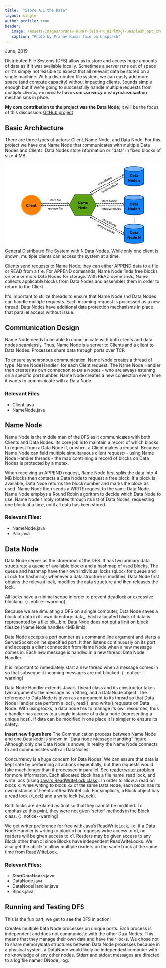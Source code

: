 ```yaml
---
title:  "Store ALL the Data"
layout: single
author_profile: true
header:
   image: /assets/images/pranav-kumar-jain-PR_0IPlMXgk-unsplash_opt_crop.jpg
   caption: "Photo by Pranav Kumar Jain on Unsplash"
---
```


June, 2019

Distributed File Systems (DFS) allow us to store and access huge amounts of data as if it was available locally. Sometimes a server runs out of space or it's simply not feasible to expect that all relevant data be stored on a single machine. With a distributed file system, we can easily add more space (and compute capacity) without impacting clients. Sounds simple enough but if we're going to successfully handle multiple requests from multiple clients, we need to have **conncurrency** and **synchronization** mechanisms in place. 

**My core contribution to the project was the Data Node**; it will be the focus of this discussion. [GitHub project](https://github.com/kkunapuli/DistributedFileSystem)

## Basic Architecture
There are three types of actors: Client, Name Node, and Data Node. For this project we have one Name Node that communicates with multiple Data Nodes and Clients. Data Nodes store information or "data" in fixed blocks of size 4 MB. 

<img src="/assets/images/dfs/dfg_main_opt.png">
<figcaption>General Distributed File System with N Data Nodes. While only one client is shown, multiple clients can access the system at a time.</figcaption>


Clients send requests to Name Node; they can either APPEND data to a file or READ from a file. For APPEND commands, Name Node finds free blocks on one or more Data Nodes for storage. With READ commands, Name collects applicable blocks from Data Nodes and assembles them in order to return to the Client.

It's important to utilize threads to ensure that Name Node and Data Nodes can handle multiple requests. Each incoming request is processed as a new thread. Data Nodes have additional data protection mechanisms in place that parallel access without issue.

## Communication Design
Name Node needs to be able to communicate with both clients and data nodes seamlessly. Thus, Name Node is a server to Clients and a client to Data Nodes. Processes share data through ports over TCP.

To ensure synchronous communication, Name Node creates a thread of type 'Name Node Handler' for each Client request. The Name Node Handler then creates its own connection to Data Nodes - who are always listening on a specific port number. Name Node creates a new connection every time it wants to communicate with a Data Node.

### Relevant Files
- Client.java
- NameNode.java

## Name Node
Name Node is the middle man of the DFS as it communicates with both Clients and Data Nodes. Its core job is to maintain a record of which blocks to request from a Data Node if, or when, a Client makes a request. Because Name Node can field multiple simultaneous client requests - using Name Node Handler threads - the map containing a record of blocks on Data Nodes is protected by a mutex. 

When receiving an APPEND request, Name Node first splits the data into 4 MB blocks then contacts a Data Node to request a free block. If a block is available, Data Node returns the block number and marks the block as used. Name Node then sends a WRITE request to the same Data Node. Name Node employs a Round Robin algorithm to decide which Data Node to use. Name Node simply rotates through its list of Data Nodes, requesting one block at a time, until all data has been stored.

### Relevant Files:
- NameNode.java
- Pair.java

## Data Node
Data Node serves as the storeroom of the DFS. It has two primary data structures: a queue of available blocks and a hashmap of used blocks. The queue and hashmap have their own individual locks (qLock for queue and uLock for hashmap); whenever a data structure is modified, Data Node first obtains the relevant lock, modifies the data structure and then releases the lock.

All locks have a minimal scope in order to prevent deadlock or excessive blocking.
{: .notice--warning}

Because we are simulating a DFS on a single computer, Data Node saves a block of data in its own directory: data_<port>. Each allocated block of data is represented by a file: blk_<num>.bin; Data Node does not put a limit on block filesize (Name Node handles 4MB limit).

Data Node accepts a port number as a command line argument and starts a ServerSocket on the specified port. It then listens continuously on its port and accepts a client connection from Name Node when a new message comes in. Each new message is handled in a new thread: Data Node Handler. 

It is important to immediately start a new thread when a message comes in so that subsequent incoming messages are not blocked.
{: .notice--warning}

Data Node Handler extends Java’s Thread class and its constructor takes two arguments: the message as a String, and a DataNode object. The reference to Data Node is given as an argument to its thread so that Data Node Handler can perform alloc(), read(), and write() requests on Data Node. With using locks, a data node has to manage its own resources; thus a handler has access to a single instance of a data node (representing a unique host). If data can be modified in one place it is simpler to ensure its safety.

**insert new figure here**
The Communication process between Name Node and one DataNode is shown in “Data Node Message Handling” figure. Although only one Data Node is shown, in reality the Name Node connects to and communicates with all DataNodes.

Concurrency is a huge concern for Data Nodes. We can ensure that data is kept safe by performing all actions sequentially, but then requests would take much longer than if processed in parallel. See [reader writer problem](https://en.wikipedia.org/wiki/Readers%E2%80%93writers_problem) for more information. Each allocated block has a file name, read lock, and write lock (using [Java's ReadWriteLock class](https://docs.oracle.com/javase/7/docs/api/java/util/concurrent/locks/ReentrantReadWriteLock.html)).  In order to allow a read on block x1 while writing to block x2 of the same Data Node, each block has its own instance of ReentrantReadWriteLock. For simplicity, a Block object has a read lock (rLock) and a write lock (wLock). 

Both locks are declared as final so that they cannot be modified. To emphasize this point, they were not given ‘setter’ methods in the Block class. 
{: .notice--warning}

We get writer preference for free with Java’s ReadWriteLock, i.e. if a Data Node Handler is writing to block x1 or requests write access to x1, no readers will be given access to x1. Readers may be given access to any Block other than x1 since Blocks have independent ReadWriteLocks. We also get the ability to allow multiple readers on the same block at the same time from ReadWriteLock.

### Relevant Files:
- StartDataNodes.java
- DataNode.java
- DataNodeHandler.java
- Block.java

## Running and Testing DFS
This is the fun part; we get to see the DFS in action! 

Creates multiple Data Node processes on unique ports. Each process is independent and does not communicate with the other Data Nodes. This means that they manage their own data and have their locks. We chose not to share memory/data structures between Data Node processes because in a physical system, a DataNode would likely be independent computer with no knowledge of any other nodes. Stderr and stdout messages are directed to a log file named DNode_<port>.log.

